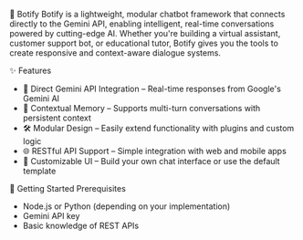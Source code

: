 🤖 Botify
Botify is a lightweight, modular chatbot framework that connects directly to the Gemini API, enabling intelligent, real-time conversations powered by cutting-edge AI. Whether you're building a virtual assistant, customer support bot, or educational tutor, Botify gives you the tools to create responsive and context-aware dialogue systems.

✨ Features
- 🔌 Direct Gemini API Integration – Real-time responses from Google's Gemini AI
- 🧠 Contextual Memory – Supports multi-turn conversations with persistent context
- 🛠️ Modular Design – Easily extend functionality with plugins and custom logic
- 🌐 RESTful API Support – Simple integration with web and mobile apps
- 💬 Customizable UI – Build your own chat interface or use the default template

🚀 Getting Started
Prerequisites
- Node.js or Python (depending on your implementation)
- Gemini API key
- Basic knowledge of REST APIs

